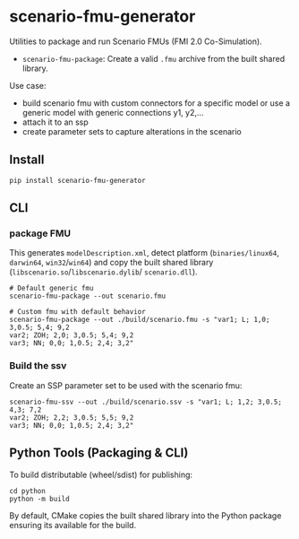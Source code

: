 # scenario-fmu-generator

Utilities to package and run Scenario FMUs (FMI 2.0 Co-Simulation).

- `scenario-fmu-package`: Create a valid `.fmu` archive from the built shared library.

Use case:
- build scenario fmu with custom connectors for a specific model or use a generic model with generic connections y1, y2,...
- attach it to an ssp
- create parameter sets to capture alterations in the scenario

## Install

```
pip install scenario-fmu-generator
```

## CLI

### package FMU

This generates `modelDescription.xml`, detect platform (`binaries/linux64`, `darwin64`,
`win32`/`win64`) and copy the built shared library (`libscenario.so`/`libscenario.dylib`/
`scenario.dll`).

```
# Default generic fmu
scenario-fmu-package --out scenario.fmu

# Custom fmu with default behavior
scenario-fmu-package --out ./build/scenario.fmu -s "var1; L; 1,0; 3,0.5; 5,4; 9,2
var2; ZOH; 2,0; 3,0.5; 5,4; 9,2
var3; NN; 0,0; 1,0.5; 2,4; 3,2"
```

### Build the ssv

Create an SSP parameter set to be used with the scenario fmu:

```
scenario-fmu-ssv --out ./build/scenario.ssv -s "var1; L; 1,2; 3,0.5; 4,3; 7,2
var2; ZOH; 2,2; 3,0.5; 5,5; 9,2
var3; NN; 0,0; 1,0.5; 2,4; 3,2"
```

## Python Tools (Packaging & CLI)

To build distributable (wheel/sdist) for publishing:

```
cd python
python -m build
```

By default, CMake copies the built shared library into the Python package ensuring its available for the build.
